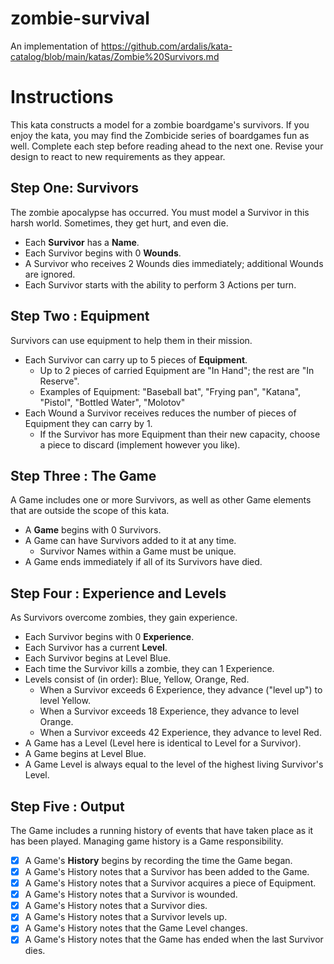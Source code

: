 # zombie-survival
An implementation of https://github.com/ardalis/kata-catalog/blob/main/katas/Zombie%20Survivors.md


# Instructions #

This kata constructs a model for a zombie boardgame's survivors. If you enjoy the kata, you may find the Zombicide series of boardgames fun as well. Complete each step before reading ahead to the next one. Revise your design to react to new requirements as they appear.

## Step One: Survivors

The zombie apocalypse has occurred. You must model a Survivor in this harsh world. Sometimes, they get hurt, and even die.

- Each **Survivor** has a **Name**.
- Each Survivor begins with 0 **Wounds**.
- A Survivor who receives 2 Wounds dies immediately; additional Wounds are ignored.
- Each Survivor starts with the ability to perform 3 Actions per turn.

## Step Two : Equipment

Survivors can use equipment to help them in their mission.

- Each Survivor can carry up to 5 pieces of **Equipment**. 
	- Up to 2 pieces of carried Equipment are "In Hand"; the rest are "In Reserve".
	- Examples of Equipment: "Baseball bat", "Frying pan", "Katana", "Pistol", "Bottled Water", "Molotov"
- Each Wound a Survivor receives reduces the number of pieces of Equipment they can carry by 1.
	- If the Survivor has more Equipment than their new capacity, choose a piece to discard (implement however you like).

## Step Three : The Game

A Game includes one or more Survivors, as well as other Game elements that are outside the scope of this kata.

- A **Game** begins with 0 Survivors.
- A Game can have Survivors added to it at any time.
	- Survivor Names within a Game must be unique.
- A Game ends immediately if all of its Survivors have died.

## Step Four : Experience and Levels

As Survivors overcome zombies, they gain experience.

- Each Survivor begins with 0 **Experience**.
- Each Survivor has a current **Level**.
- Each Survivor begins at Level Blue.
- Each time the Survivor kills a zombie, they can 1 Experience.
- Levels consist of (in order): Blue, Yellow, Orange, Red.
	- When a Survivor exceeds 6 Experience, they advance ("level up") to level Yellow.
	- When a Survivor exceeds 18 Experience, they advance to level Orange.
	- When a Survivor exceeds 42 Experience, they advance to level Red.
- A Game has a Level (Level here is identical to Level for a Survivor).
- A Game begins at Level Blue.
- A Game Level is always equal to the level of the highest living Survivor's Level.

## Step Five : Output

The Game includes a running history of events that have taken place as it has been played. Managing game history is a Game responsibility.

- [x] A Game's **History** begins by recording the time the Game began.
- [x] A Game's History notes that a Survivor has been added to the Game.
- [x] A Game's History notes that a Survivor acquires a piece of Equipment.
- [x] A Game's History notes that a Survivor is wounded.
- [x] A Game's History notes that a Survivor dies.
- [x] A Game's History notes that a Survivor levels up.
- [x] A Game's History notes that the Game Level changes.
- [x] A Game's History notes that the Game has ended when the last Survivor dies.